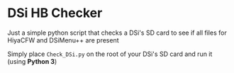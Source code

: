 # DSi HB Checker
Just a simple python script that checks a DSi's SD card to see if all files for HiyaCFW and DSiMenu++ are present

Simply place `Check_DSi.py` on the root of your DSi's SD card and run it (using **Python 3**)
